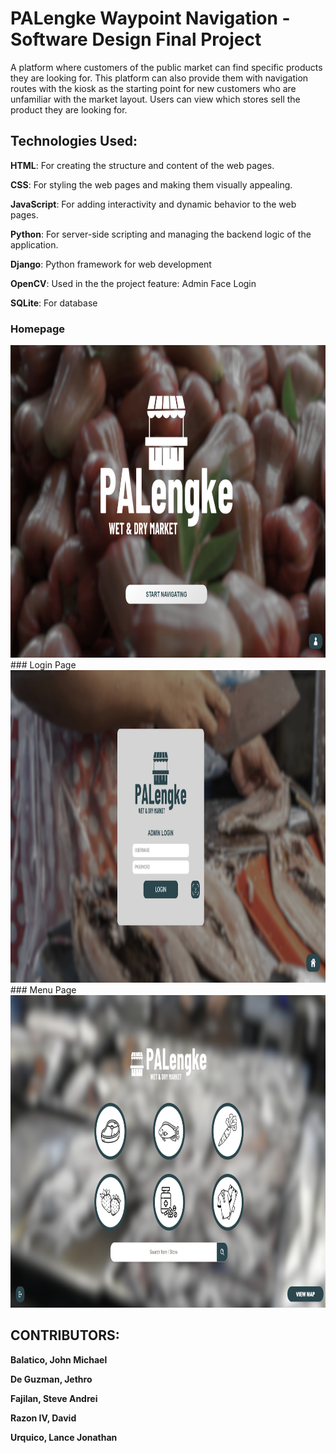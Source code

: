 <h1 align="left">PALengke Waypoint Navigation - Software Design Final Project </h1>

A platform where customers of the public market can find specific products they are looking for. 
This platform can also provide them with navigation routes with the kiosk as the starting point 
for new customers who are unfamiliar with the market layout. Users can view which stores sell the 
product they are looking for. 

## Technologies Used:

**HTML**: For creating the structure and content of the web pages.

**CSS**: For styling the web pages and making them visually appealing.

**JavaScript**: For adding interactivity and dynamic behavior to the web pages.

**Python**: For server-side scripting and managing the backend logic of the application.

**Django**: Python framework for web development

**OpenCV**: Used in the the project feature: Admin Face Login

**SQLite**: For database 
<br>
### Homepage
<img src="myproject\myapp\static\myapp\images\homepage.png" height=500 width=700>
<br>
### Login Page
<img src="myproject\myapp\static\myapp\images\loginpage.png" height=500 width=700>
<br>
### Menu Page
<img src="myproject\myapp\static\myapp\images\menupage.png" height=500 width=700>



## CONTRIBUTORS:

**Balatico, John Michael**

**De Guzman, Jethro**

**Fajilan, Steve Andrei** 

**Razon IV, David**

**Urquico, Lance Jonathan**
